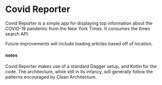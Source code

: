 # Covid Reporter

Covid Reporter is a simple app for displaying top information about the COVID-19 pandemic from the New York Times. It consumes the times search API.

Future improvements will include loading articles based off of location.

#### notes
Covid Reporter makes use of a standard Dagger setup, and Kotlin for the code. The architecture, while still in its infancy, will generally follow the patterns encouraged by Clean Architecture.
